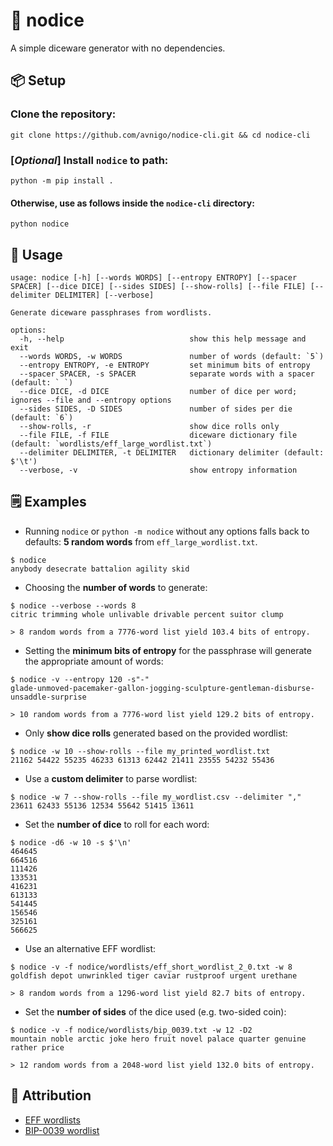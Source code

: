 # 🎲 nodice

A simple diceware generator with no dependencies.

## 📦 Setup

### Clone the repository:

```pwsh
git clone https://github.com/avnigo/nodice-cli.git && cd nodice-cli
```

### [*Optional*] Install `nodice` to path:

```pwsh
python -m pip install .
```

#### Otherwise, use as follows inside the `nodice-cli` directory:

```pwsh
python nodice
```

## 📖 Usage

```pwsh
usage: nodice [-h] [--words WORDS] [--entropy ENTROPY] [--spacer SPACER] [--dice DICE] [--sides SIDES] [--show-rolls] [--file FILE] [--delimiter DELIMITER] [--verbose]

Generate diceware passphrases from wordlists.

options:
  -h, --help                            show this help message and exit
  --words WORDS, -w WORDS               number of words (default: `5`)
  --entropy ENTROPY, -e ENTROPY         set minimum bits of entropy
  --spacer SPACER, -s SPACER            separate words with a spacer (default: ` `)
  --dice DICE, -d DICE                  number of dice per word; ignores --file and --entropy options
  --sides SIDES, -D SIDES               number of sides per die (default: `6`)
  --show-rolls, -r                      show dice rolls only
  --file FILE, -f FILE                  diceware dictionary file (default: `wordlists/eff_large_wordlist.txt`)
  --delimiter DELIMITER, -t DELIMITER   dictionary delimiter (default: $'\t')
  --verbose, -v                         show entropy information
```

## 🗒️ Examples

- Running `nodice` or `python -m nodice` without any options falls back to defaults: **5 random words** from `eff_large_wordlist.txt`.

```console
$ nodice
anybody desecrate battalion agility skid
```

- Choosing the **number of words** to generate:

```console
$ nodice --verbose --words 8
citric trimming whole unlivable drivable percent suitor clump

> 8 random words from a 7776-word list yield 103.4 bits of entropy.
```

- Setting the **minimum bits of entropy** for the passphrase will generate the appropriate amount of words:

```console
$ nodice -v --entropy 120 -s"-"
glade-unmoved-pacemaker-gallon-jogging-sculpture-gentleman-disburse-unsaddle-surprise

> 10 random words from a 7776-word list yield 129.2 bits of entropy.
```

- Only **show dice rolls** generated based on the provided wordlist:

```console
$ nodice -w 10 --show-rolls --file my_printed_wordlist.txt
21162 54422 55235 46233 61313 62442 21411 23555 54232 55436
```

- Use a **custom delimiter** to parse wordlist:

```console
$ nodice -w 7 --show-rolls --file my_wordlist.csv --delimiter ","
23611 62433 55136 12534 55642 51415 13611
```

- Set the **number of dice** to roll for each word:

```console
$ nodice -d6 -w 10 -s $'\n'
464645
664516
111426
133531
416231
613133
541445
156546
325161
566625
```

- Use an alternative EFF wordlist:

```console
$ nodice -v -f nodice/wordlists/eff_short_wordlist_2_0.txt -w 8
goldfish depot unwrinkled tiger caviar rustproof urgent urethane

> 8 random words from a 1296-word list yield 82.7 bits of entropy.
```

- Set the **number of sides** of the dice used (e.g. two-sided coin):

```console
$ nodice -v -f nodice/wordlists/bip_0039.txt -w 12 -D2
mountain noble arctic joke hero fruit novel palace quarter genuine rather price

> 12 random words from a 2048-word list yield 132.0 bits of entropy.
```

## 🔗 Attribution

- [EFF wordlists](https://www.eff.org/deeplinks/2016/07/new-wordlists-random-passphrases)
- [BIP-0039 wordlist](https://github.com/bitcoin/bips/blob/master/bip-0039/bip-0039-wordlists.md)
